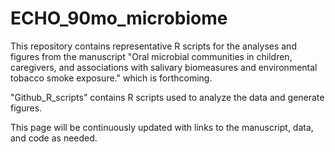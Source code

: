 # ECHO_90mo_microbiome

This repository contains representative R scripts for the analyses and figures from the manuscript "Oral microbial communities in children, caregivers, and associations with salivary biomeasures and environmental tobacco smoke exposure." which is forthcoming. 

"Github_R_scripts" contains R scripts used to analyze the data and generate figures.

This page will be continuously updated with links to the manuscript, data, and code as needed.

